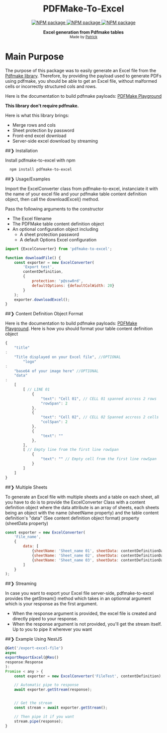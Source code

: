 <h1 align="center" style="text-align: center;">PDFMake-To-Excel</h1>

<p align="center">
  <a href="mailto:scanf555@gmail.com">
    <img src="https://img.shields.io/badge/Ask%20me-anything-1abc9c.svg" alt="NPM package" />
  </a>

  <a href="#">
      <img src="https://img.shields.io/npm/dt/pdfmake-to-excel" alt="NPM package" />
  </a>

  <a href="https://github.com/scanf6/pdfmake-to-excel/">
      <img src="https://img.shields.io/badge/GitHub-100000?&logo=github&logoColor=white" alt="NPM package" />
  </a>
</p>

<p align="center">
  <b>Excel generation from Pdfmake tables</b></br>
  <sub>Made by <a href="https://patrickhermann.netlify.app">Patrick</a> </sub>
</p>

# Main Purpose

The purpose of this package was to easily generate an Excel file from the [Pdfmake library](http://pdfmake.org/#/). Therefore, by providing
the payload used to generate PDFs using pdfmake, you should be able to get an Excel file, without malformed cells or
incorrectly structured cols and rows.

Here is the documentation to build pdfmake payloads: [PDFMake Playground](http://pdfmake.org/playground.html)

**This library don't require pdfmake.**

Here is what this library brings:
- Merge rows and cols
- Sheet protection by password
- Front-end excel download
- Server-side excel download by streaming

##❯ Installation

Install pdfmake-to-excel with npm

```bash
  npm install pdfmake-to-excel
```

##❯ Usage/Examples



Import the ExcelConverter class from pdfmake-to-excel, instanciate it with the name of your excel file and your pdfmake
table content definition object, then call the downloadExcel() method.

Pass the following arguments to the constructor

- The Excel filename
- The PDFMake table content definition object
- An optional configuration object including
    * A sheet protection password
    * A default Options Excel configuration

```javascript
import {ExcelConverter} from 'pdfmake-to-excel';

function downloadFile() {
    const exporter = new ExcelConverter(
        'Export test',
        contentDefinition,
        {
            protection: 'p@ssw0rd',
            defaultOptions: {defaultColWidth: 20}
        }
    );
    exporter.downloadExcel();
}
```

##❯ Content Definition Object Format

Here is the documentation to build pdfmake payloads: [PDFMake Playground](http://pdfmake.org/playground.html).
Here is how you should format your table content definition object

```javascript
{
    "title"
:
    "Title displayed on your Excel file", //OPTIONAL
        "logo"
:
    "base64 of your image here" //OPTIONAL
    "data"
:
    [
        [ // LINE 01
            {
                "text": "Cell 01", // CELL 01 spanned accross 2 rows
                "rowSpan": 2
            },
            {
                "text": "Cell 02", // CELL 02 Spanned accross 2 cells
                "colSpan": 2
            },
            {
                "text": ""
            },
        ],
        [ // Empty line from the first line rowSpan
            {
                "text": "" // Empty cell from the first line rowSpan
            }
        ]
    ]
}
```

##❯ Multiple Sheets

To generate an Excel file with multiple sheets and a table on each sheet, all you have to do is to provide the
ExcelConverter Class with a content definition object where the data attribute is an array of sheets, each sheets being
an object with the name (sheetName property) and the table content definition's "data" (See content definition object
format) property (sheetData property)

```javascript
const exporter = new ExcelConverter(
    'File_name',
    {
        data: [
            {sheetName: 'Sheet_name 01', sheetData: contentDefinitionData1},
            {sheetName: 'Sheet_name 02', sheetData: contentDefinitionData2},
            {sheetName: 'Sheet_name 03', sheetData: contentDefinitionData3},
        ]
    }
);
```

##❯ Streaming

In case you want to export your Excel file server-side, pdfmake-to-excel provides the getStream() method which takes in
an optionnal argument which is your response as the first argument.

- When the response argument is provided, the excel file is created and directly piped to your response.
- When the response argument is not provided, you'll get the stream itself. Up to you to pipe it wherever you want

##❯ Example Using NestJS

```javascript
@Get('/export-excel-file')
async
exportReportExcel(@Res()
response:Response
):
Promise < any > {
    const exporter = new ExcelConverter('FileTest', contentDefinition);

    // Automatic pipe to response
    await exporter.getStream(response);


    // Get the stream
    const stream = await exporter.getStream();

    // Then pipe it if you want
    stream.pipe(response);
}
```